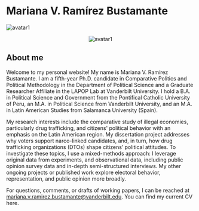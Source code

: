 
# **Mariana V. Ramírez Bustamante**

<img class="rounded-circle" alt="avatar1" src="https://mdbcdn.b-cdn.net/img/new/avatars/9.webp" />

<p align="center">
<img class="rounded-circle" alt="avatar1" src="https://www.vanderbilt.edu/lapop/images/ramirez.png"/>
</p>

## About me

Welcome to my personal website! My name is Mariana V. Ramírez Bustamante. I am a fifth-year Ph.D. candidate in Comparative Politics and Political Methodology in the Department of Political Science and a Graduate Researcher Affiliate in the LAPOP Lab at Vanderbilt University. I hold a B.A. in Political Science and Government from the Pontifical Catholic University of Peru, an M.A. in Political Science from Vanderbilt University, and an M.A. in Latin American Studies from Salamanca University (Spain). 
  
My research interests include the comparative study of illegal economies, particularly drug trafficking, and citizens' political behavior with an emphasis on the Latin American region. My dissertation project addresses why voters support narco-linked candidates, and, in turn, how drug trafficking organizations (DTOs) shape citizens’ political attitudes. To investigate these topics, I use a mixed-methods approach: I leverage original data from experiments, and observational data, including public opinion survey data and in-depth semi-structured interviews. My other ongoing projects or published work explore electoral behavior, representation, and public opinion more broadly.
  
For questions, comments, or drafts of working papers, I can be reached at mariana.v.ramirez.bustamante@vanderbilt.edu. You can find my current CV here.

